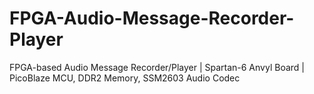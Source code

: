 # FPGA-Audio-Message-Recorder-Player
FPGA-based Audio Message Recorder/Player | Spartan-6 Anvyl Board | PicoBlaze MCU, DDR2 Memory, SSM2603 Audio Codec
